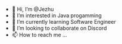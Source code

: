 - 👋 Hi, I’m @Jezhu
- 👀 I’m interested in Java progamming
- 🌱 I’m currently learning Software Engineer
- 💞️ I’m looking to collaborate on Discord
- 📫 How to reach me ...

<!---
Kill-cpp/Kill-cpp is a ✨ special ✨ repository because its `README.md` (this file) appears on your GitHub profile.
You can click the Preview link to take a look at your changes.
--->
